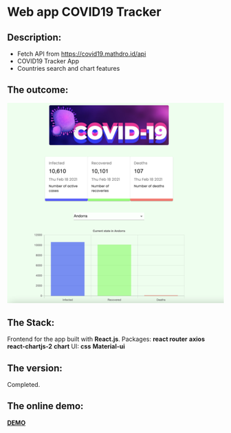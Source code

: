 # Web app COVID19 Tracker
## Description: 
- Fetch API from https://covid19.mathdro.id/api
- COVID19 Tracker App
- Countries search and chart features

## The outcome: 
[![screenshot of the app](src/surces/imageC.png "screenshot of the app")](https://covidintheworld.herokuapp.com/)

## The Stack: 
Frontend for the app built with **React.js**. 
Packages: **react router** **axios** **react-chartjs-2** **chart**
UI: **css** **Material-ui**

## The version: 
Completed.

## The online demo: 
[**DEMO**](https://covidintheworld.herokuapp.com/)